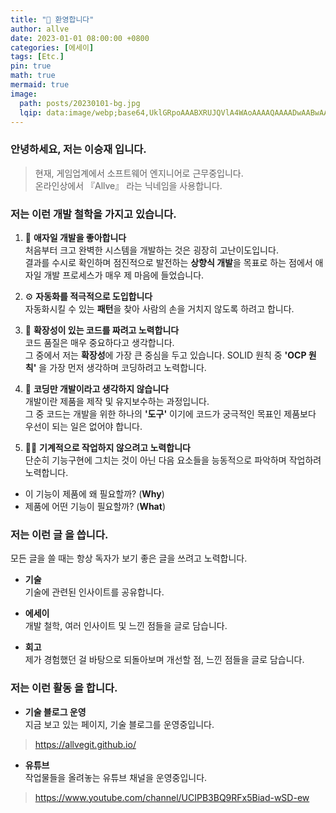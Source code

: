 ```yaml
---
title: "🎈 환영합니다"
author: allve
date: 2023-01-01 08:00:00 +0800
categories: [에세이]
tags: [Etc.]
pin: true
math: true
mermaid: true
image:
  path: posts/20230101-bg.jpg
  lqip: data:image/webp;base64,UklGRpoAAABXRUJQVlA4WAoAAAAQAAAADwAABwAAQUxQSDIAAAARL0AmbZurmr57yyIiqE8oiG0bejIYEQTgqiDA9vqnsUSI6H+oAERp2HZ65qP/VIAWAFZQOCBCAAAA8AEAnQEqEAAIAAVAfCWkAALp8sF8rgRgAP7o9FDvMCkMde9PK7euH5M1m6VWoDXf2FkP3BqV0ZYbO6NA/VFIAAAA
---
```


### 안녕하세요, 저는 **이승재** 입니다.

> 현재, 게임업계에서 소프트웨어 엔지니어로 근무중입니다.  
온라인상에서 『Allve』 라는 닉네임을 사용합니다.  

### 저는 이런 **개발 철학**을 가지고 있습니다.

1. 🚀 **애자일 개발을 좋아합니다**  
처음부터 크고 완벽한 시스템을 개발하는 것은 굉장히 고난이도입니다.  
결과를 수시로 확인하며 점진적으로 발전하는 **상향식 개발**을 목표로 하는 점에서 애자일 개발 프로세스가 매우 제 마음에 들었습니다. 

2. ⚙️ **자동화를 적극적으로 도입합니다**  
자동화시킬 수 있는 **패턴**을 찾아 사람의 손을 거치지 않도록 하려고 합니다.

3. 👐 **확장성이 있는 코드를 짜려고 노력합니다**  
코드 품질은 매우 중요하다고 생각합니다.  
그 중에서 저는 **확장성**에 가장 큰 중심을 두고 있습니다.
SOLID 원칙 중 **'OCP 원칙'** 을 가장 먼저 생각하며 코딩하려고 노력합니다. 

4. 🎁 **코딩만 개발이라고 생각하지 않습니다**  
개발이란 제품을 제작 및 유지보수하는 과정입니다.  
그 중 코드는 개발을 위한 하나의 **'도구'** 이기에 코드가 궁극적인 목표인 제품보다 우선이 되는 일은 없어야 합니다.

5. 👨‍💻 **기계적으로 작업하지 않으려고 노력합니다**  
단순히 기능구현에 그치는 것이 아닌 다음 요소들을 능동적으로 파악하며 작업하려 노력합니다.  
- 이 기능이 제품에 왜 필요할까? (**Why**)  
- 제품에 어떤 기능이 필요할까? (**What**)

### 저는 이런 **글** 을 씁니다.

모든 글을 쓸 때는 항상 독자가 보기 좋은 글을 쓰려고 노력합니다.  

- **기술**  
기술에 관련된 인사이트를 공유합니다.  

- **에세이**  
개발 철학, 여러 인사이트 및 느낀 점들을 글로 담습니다.  
  
- **회고**  
제가 경험했던 걸 바탕으로 되돌아보며 개선할 점, 느낀 점들을 글로 담습니다.


### 저는 이런 **활동** 을 합니다.

- **기술 블로그 운영**  
지금 보고 있는 페이지, 기술 블로그를 운영중입니다.  
> <https://allvegit.github.io/>

- **유튜브**  
작업물들을 올려놓는 유튜브 채널을 운영중입니다.  
> <https://www.youtube.com/channel/UCIPB3BQ9RFx5Biad-wSD-ew>